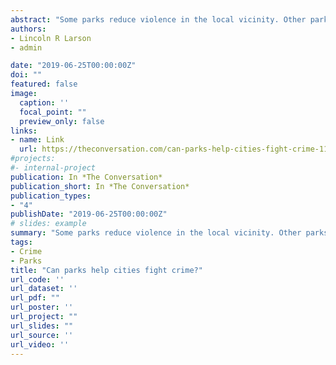 ```yaml
---
abstract: "Some parks reduce violence in the local vicinity. Other parks attract crime. The difference has to do with how these urban green spaces are designed, programmed and managed, experts say."
authors:
- Lincoln R Larson
- admin

date: "2019-06-25T00:00:00Z"
doi: ""
featured: false
image:
  caption: ''
  focal_point: ""
  preview_only: false
links:
- name: Link
  url: https://theconversation.com/can-parks-help-cities-fight-crime-118322
#projects:
#- internal-project
publication: In *The Conversation*
publication_short: In *The Conversation*
publication_types:
- "4"
publishDate: "2019-06-25T00:00:00Z"
# slides: example
summary: "Some parks reduce violence in the local vicinity. Other parks attract crime. The difference has to do with how these urban green spaces are designed, programmed and managed, experts say."
tags:
- Crime
- Parks
title: "Can parks help cities fight crime?"
url_code: ''
url_dataset: ''
url_pdf: ""
url_poster: ''
url_project: ""
url_slides: ""
url_source: ''
url_video: ''
---
```


